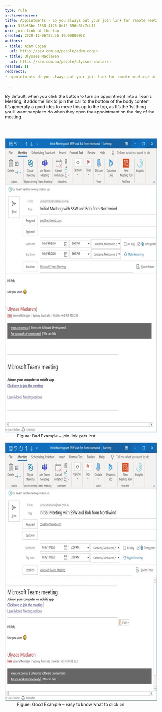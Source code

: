 ```yaml
---
type: rule
archivedreason: 
title: Appointments - Do you always put your join link for remote meetings at the top of the body?
guid: 3f3e33be-1838-4f76-8df3-856d35c7cb15
uri: join-link-at-the-top
created: 2020-11-06T23:56:19.0000000Z
authors:
- title: Adam Cogan
  url: https://ssw.com.au/people/adam-cogan
- title: Ulysses Maclaren
  url: https://ssw.com.au/people/ulysses-maclaren
related: []
redirects:
- appointments-do-you-always-put-your-join-link-for-remote-meetings-at-the-top-of-the-body

---
```



<p class="ssw15-rteElement-P">​By default, when you click the button to turn an appointment into a Teams Meeting, it adds the link to join the call to the bottom of the body content. It’s generally a good idea to move this up to the top, as It’s the 1st thing you’ll want people to do when they open the appointment on the day of the meeting.​<br></p>
<br><excerpt class='endintro'></excerpt><br>
<dl class="badImage"><dt><img src="join-link-bad.jpg" alt="join-link-bad.jpg" style="width:750px;height:970px;" /></dt><dd>Figure: Bad Example – join link gets lost</dd>
</dl>

<dl class="goodImage"><dt><img src="join-link-good.jpg" alt="join-link-good.jpg" style="width:750px;height:852px;" /></dt><dd>Figure: Good Example – easy to know what to click on</dd></dl>


